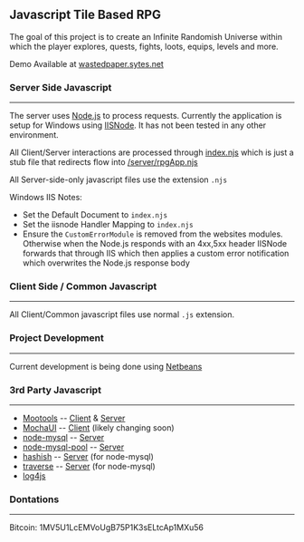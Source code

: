 Javascript Tile Based RPG
-------------------------

The goal of this project is to create an Infinite Randomish Universe within which the player explores, quests, fights, loots, equips, levels and more.

Demo Available at [wastedpaper.sytes.net](http://wastedpaper.sytes.net:50014/)

### Server Side Javascript
--------------------------


The server uses [Node.js](http://www.nodejs.org) to process requests.
Currently the application is setup for Windows using [IISNode](https://github.com/tjanczuk/iisnode).
It has not been tested in any other environment.

All Client/Server interactions are processed through [index.njs](https://github.com/Probed/RPG/blob/master/index.njs) which is just a stub file that redirects flow into [/server/rpgApp.njs](https://github.com/Probed/RPG/blob/master/server/rpgApp.njs)

All Server-side-only javascript files use the extension `.njs`

Windows IIS Notes:

* Set the Default Document to `index.njs`
* Set the iisnode Handler Mapping to `index.njs`
* Ensure the `CustomErrorModule` is removed from the websites modules. Otherwise when the Node.js responds with an 4xx,5xx header IISNode forwards that through IIS which then applies a custom error notification which overwrites the Node.js response body


### Client Side / Common Javascript
-----------------------------------

All Client/Common javascript files use normal `.js` extension.


### Project Development
------------

Current development is being done using [Netbeans](http://www.netbeans.org/)

### 3rd Party Javascript
------------------------

* [Mootools](http://www.mootools.com) -- [Client](https://github.com/Probed/RPG/tree/master/client/mootools) & [Server](https://github.com/Probed/RPG/blob/master/server/mootools-core-1.4.2-server.njs)
* [MochaUI](http://mochaui.org/) -- [Client](https://github.com/Probed/RPG/tree/master/client/mochaui) (likely changing soon)
* [node-mysql](https://github.com/felixge/node-mysql) -- [Server](https://github.com/Probed/RPG/tree/master/node_modules)
* [node-mysql-pool](https://github.com/Kijewski/node-mysql-pool) -- [Server](https://github.com/Probed/RPG/tree/master/node_modules)
* [hashish](http://github.com/substack/node-hashish) -- [Server](https://github.com/Probed/RPG/tree/master/node_modules) (for node-mysql)
* [traverse](http://github.com/substack/js-traverse) -- [Server](https://github.com/Probed/RPG/tree/master/node_modules) (for node-mysql)
* [log4js](https://github.com/nomiddlename/log4js-node)

### Dontations
--------------

Bitcoin: 1MV5U1LcEMVoUgB75P1K3sELtcAp1MXu56